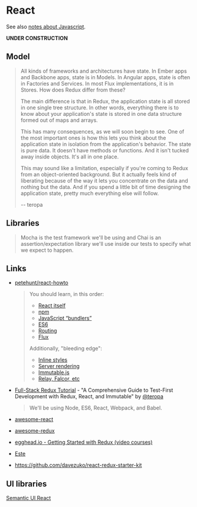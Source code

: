 
React
=====

See also [notes about Javascript](Javascript.md).

__UNDER CONSTRUCTION__

Model
-----

> All kinds of frameworks and architectures have state. In Ember apps and Backbone apps, state is in Models. In Angular apps, state is often in Factories and Services. In most Flux implementations, it is in Stores. How does Redux differ from these?
>
> The main difference is that in Redux, the application state is all stored in one single tree structure. In other words, everything there is to know about your application's state is stored in one data structure formed out of maps and arrays.
>
> This has many consequences, as we will soon begin to see. One of the most important ones is how this lets you think about the application state in isolation from the application's behavior. The state is pure data. It doesn't have methods or functions. And it isn't tucked away inside objects. It's all in one place.
>
> This may sound like a limitation, especially if you're coming to Redux from an object-oriented background. But it actually feels kind of liberating because of the way it lets you concentrate on the data and nothing but the data. And if you spend a little bit of time designing the application state, pretty much everything else will follow.
>
> -- teropa


Libraries
---------


> Mocha is the test framework we'll be using and Chai is an assertion/expectation library we'll use inside our tests to specify what we expect to happen.


Links
-----

- [petehunt/react-howto](https://github.com/petehunt/react-howto)

  > You should learn, in this order:
  >
  > - [React itself](https://github.com/petehunt/react-howto#learning-react-itself)
  > - [npm](https://github.com/petehunt/react-howto#learning-npm)
  > - [JavaScript “bundlers”](https://github.com/petehunt/react-howto#learning-javascript-bundlers)
  > - [ES6](https://github.com/petehunt/react-howto#learning-es6)
  > - [Routing](https://github.com/petehunt/react-howto#learning-routing)
  > - [Flux](https://github.com/petehunt/react-howto#learning-flux)
  >
  > Additionally, "bleeding edge":
  >
  > - [Inline styles](https://github.com/petehunt/react-howto#learning-inline-styles)
  > - [Server rendering](https://github.com/petehunt/react-howto#learning-server-rendering)
  > - [Immutable.js](https://github.com/petehunt/react-howto#learning-immutablejs)
  > - [Relay, Falcor, etc](https://github.com/petehunt/react-howto#learning-relay-falcor-etc)


- [Full-Stack Redux Tutorial](http://teropa.info/blog/2015/09/10/full-stack-redux-tutorial.html) - "A Comprehensive Guide to Test-First Development with Redux, React, and Immutable" by [@teropa](https://twitter.com/teropa)

  > We'll be using Node, ES6, React, Webpack, and Babel.

- [awesome-react](https://github.com/enaqx/awesome-react)
- [awesome-redux](https://github.com/xgrommx/awesome-redux)
- [egghead.io - Getting Started with Redux (video courses)](https://egghead.io/series/getting-started-with-redux)

- [Este](https://github.com/este/este)

- https://github.com/davezuko/react-redux-starter-kit

UI libraries
------------

[Semantic UI React](https://react.semantic-ui.com/introduction)
